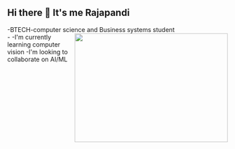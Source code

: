 ## Hi there 👋 It's me Rajapandi

-BTECH-computer science and Business systems student  
-<img align="right" width="350" height="250" src="https://c.tenor.com/CeDk6XdCgOUAAAAj/develop-web.gif">
-I'm currently learning computer vision 
-I'm looking to collaborate on AI/ML
